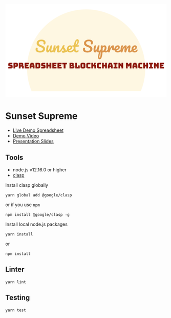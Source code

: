 ![logo](./logo.png)

# Sunset Supreme

- [Live Demo Spreadsheet](https://docs.google.com/spreadsheets/d/1AHCYefYNCjU80X1aSs8Ebre85nVtBeu1cVWmXDIz0_0/edit?usp=sharing)
- [Demo Video](https://youtu.be/YsbzTZ6Cfvc)
- [Presentation Slides](Sunset%20Supreme%20Spreadsheet%20Blockchain%20Machine.pdf)

## Tools

- node.js v12.16.0 or higher
- [clasp](https://developers.google.com/apps-script/guides/clasp)

Install clasp globally

```
yarn global add @google/clasp
```

or if you use `npm`

```
npm install @google/clasp -g
```

Install local node.js packages

```
yarn install
```

or

```
npm install
```

## Linter

```
yarn lint
```

## Testing

```
yarn test
```
